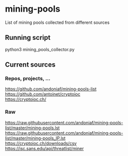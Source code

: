 # mining-pools
List of mining pools collected from different sources

## Running script

python3 mining_pools_collector.py

## Current sources

### Repos, projects, ...

https://github.com/andoniaf/mining-pools-list<br>
https://github.com/antoinet/cryptoioc<br>
https://cryptoioc.ch/<br>

### Raw

https://raw.githubusercontent.com/andoniaf/mining-pools-list/master/mining-pools.lst<br>
https://raw.githubusercontent.com/andoniaf/mining-pools-list/master/mining-pools_IP.lst<br>
https://cryptoioc.ch/downloads/csv<br>
https://isc.sans.edu/api/threatlist/miner<br>

